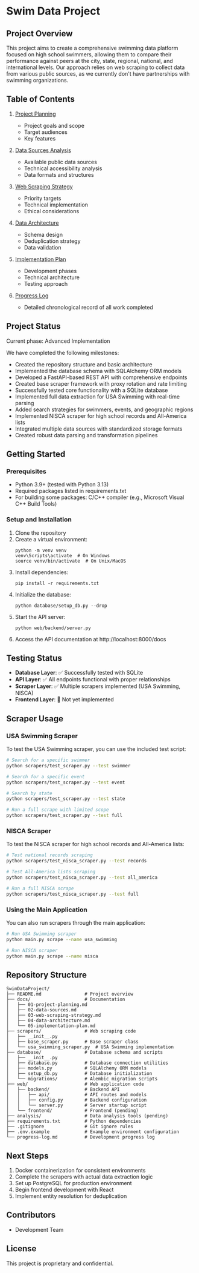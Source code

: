# Swim Data Project

## Project Overview
This project aims to create a comprehensive swimming data platform focused on high school swimmers, allowing them to compare their performance against peers at the city, state, regional, national, and international levels. Our approach relies on web scraping to collect data from various public sources, as we currently don't have partnerships with swimming organizations.

## Table of Contents

1. [Project Planning](./01-project-planning.md)
   - Project goals and scope
   - Target audiences
   - Key features

2. [Data Sources Analysis](./02-data-sources.md)
   - Available public data sources
   - Technical accessibility analysis
   - Data formats and structures

3. [Web Scraping Strategy](./03-web-scraping-strategy.md)
   - Priority targets
   - Technical implementation
   - Ethical considerations

4. [Data Architecture](./04-data-architecture.md)
   - Schema design
   - Deduplication strategy
   - Data validation

5. [Implementation Plan](./05-implementation-plan.md)
   - Development phases
   - Technical architecture
   - Testing approach

6. [Progress Log](./progress-log.md)
   - Detailed chronological record of all work completed

## Project Status

Current phase: Advanced Implementation

We have completed the following milestones:
- Created the repository structure and basic architecture
- Implemented the database schema with SQLAlchemy ORM models
- Developed a FastAPI-based REST API with comprehensive endpoints
- Created base scraper framework with proxy rotation and rate limiting
- Successfully tested core functionality with a SQLite database
- Implemented full data extraction for USA Swimming with real-time parsing
- Added search strategies for swimmers, events, and geographic regions
- Implemented NISCA scraper for high school records and All-America lists
- Integrated multiple data sources with standardized storage formats
- Created robust data parsing and transformation pipelines

## Getting Started

### Prerequisites
- Python 3.9+ (tested with Python 3.13)
- Required packages listed in requirements.txt
- For building some packages: C/C++ compiler (e.g., Microsoft Visual C++ Build Tools)

### Setup and Installation
1. Clone the repository
2. Create a virtual environment:
   ```
   python -m venv venv
   venv\Scripts\activate  # On Windows
   source venv/bin/activate  # On Unix/MacOS
   ```
3. Install dependencies:
   ```
   pip install -r requirements.txt
   ```
4. Initialize the database:
   ```
   python database/setup_db.py --drop
   ```
5. Start the API server:
   ```
   python web/backend/server.py
   ```
6. Access the API documentation at http://localhost:8000/docs

## Testing Status

- **Database Layer**: ✅ Successfully tested with SQLite
- **API Layer**: ✅ All endpoints functional with proper relationships
- **Scraper Layer**: ✅ Multiple scrapers implemented (USA Swimming, NISCA)
- **Frontend Layer**: 📝 Not yet implemented

## Scraper Usage

### USA Swimming Scraper

To test the USA Swimming scraper, you can use the included test script:

```bash
# Search for a specific swimmer
python scrapers/test_scraper.py --test swimmer

# Search for a specific event
python scrapers/test_scraper.py --test event

# Search by state
python scrapers/test_scraper.py --test state

# Run a full scrape with limited scope
python scrapers/test_scraper.py --test full
```

### NISCA Scraper

To test the NISCA scraper for high school records and All-America lists:

```bash
# Test national records scraping
python scrapers/test_nisca_scraper.py --test records

# Test All-America lists scraping
python scrapers/test_nisca_scraper.py --test all_america

# Run a full NISCA scrape
python scrapers/test_nisca_scraper.py --test full
```

### Using the Main Application

You can also run scrapers through the main application:

```bash
# Run USA Swimming scraper
python main.py scrape --name usa_swimming

# Run NISCA scraper
python main.py scrape --name nisca
```

## Repository Structure

```
SwimDataProject/
├── README.md                # Project overview
├── docs/                    # Documentation
│   ├── 01-project-planning.md
│   ├── 02-data-sources.md
│   ├── 03-web-scraping-strategy.md
│   ├── 04-data-architecture.md
│   └── 05-implementation-plan.md
├── scrapers/                # Web scraping code
│   ├── __init__.py
│   ├── base_scraper.py      # Base scraper class
│   └── usa_swimming_scraper.py  # USA Swimming implementation
├── database/                # Database schema and scripts
│   ├── __init__.py
│   ├── database.py          # Database connection utilities
│   ├── models.py            # SQLAlchemy ORM models
│   ├── setup_db.py          # Database initialization
│   └── migrations/          # Alembic migration scripts
├── web/                     # Web application code
│   ├── backend/             # Backend API
│   │   ├── api/             # API routes and models
│   │   ├── config.py        # Backend configuration
│   │   └── server.py        # Server startup script
│   └── frontend/            # Frontend (pending)
├── analysis/                # Data analysis tools (pending)
├── requirements.txt         # Python dependencies
├── .gitignore               # Git ignore rules
├── .env.example             # Example environment configuration
└── progress-log.md          # Development progress log
```

## Next Steps

1. Docker containerization for consistent environments
2. Complete the scrapers with actual data extraction logic
3. Set up PostgreSQL for production environment
4. Begin frontend development with React
5. Implement entity resolution for deduplication

## Contributors

- Development Team

## License

This project is proprietary and confidential.

